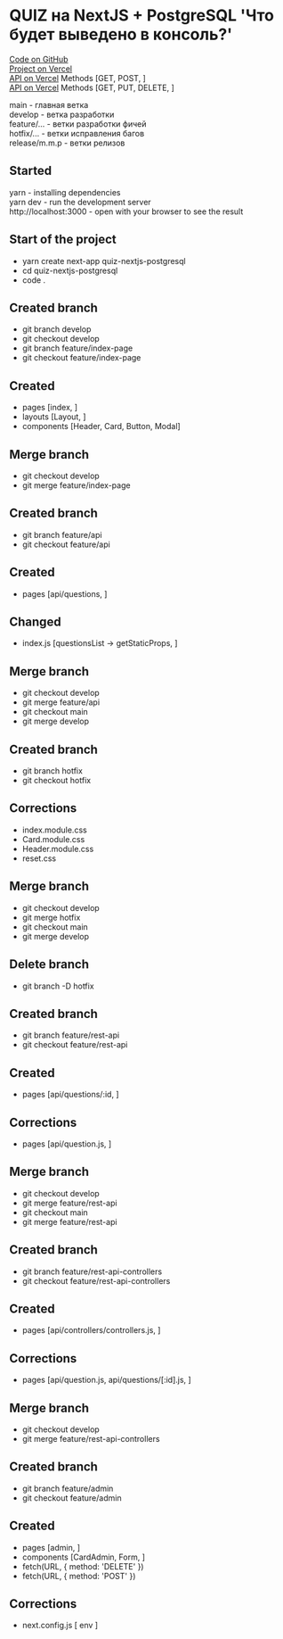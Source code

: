 # QUIZ на NextJS + PostgreSQL 'Что будет выведено в консоль?'

[Code on GitHub](https://github.com/UglyGhoulChrist/quiz-nextjs-postgresql.git)    
[Project on Vercel](https://quiz-nextjs-postgresql.vercel.app/)    
[API on Vercel](https://quiz-nextjs-postgresql.vercel.app/api/questions/) Methods [GET, POST, ]   
[API on Vercel](https://quiz-nextjs-postgresql.vercel.app/api/questions/:id) Methods [GET, PUT, DELETE, ]   

main - главная ветка    
develop - ветка разработки    
feature/... - ветки разработки фичей    
hotfix/... - ветки исправления багов    
release/m.m.p - ветки релизов    

## Started

yarn                  - installing dependencies    
yarn dev              - run the development server    
http://localhost:3000 - open with your browser to see the result    

## Start of the project

- yarn create next-app quiz-nextjs-postgresql
- cd quiz-nextjs-postgresql
- code .

## Created branch

- git branch develop
- git checkout develop
- git branch feature/index-page
- git checkout feature/index-page

## Created

- pages [index, ]
- layouts [Layout, ]
- components [Header, Card, Button, Modal]

## Merge branch

- git checkout develop
- git merge feature/index-page

## Created branch

- git branch feature/api
- git checkout feature/api

## Created

- pages [api/questions, ]

## Changed

- index.js [questionsList -> getStaticProps, ]

## Merge branch

- git checkout develop
- git merge feature/api
- git checkout main
- git merge develop

## Created branch

- git branch hotfix
- git checkout hotfix

## Corrections

- index.module.css
- Card.module.css
- Header.module.css
- reset.css

## Merge branch

- git checkout develop
- git merge hotfix
- git checkout main
- git merge develop

## Delete branch

- git branch -D hotfix

## Created branch

- git branch feature/rest-api
- git checkout feature/rest-api

## Created

- pages [api/questions/:id, ]

## Corrections

- pages [api/question.js, ]

## Merge branch

- git checkout develop
- git merge feature/rest-api
- git checkout main
- git merge feature/rest-api

## Created branch

- git branch feature/rest-api-controllers
- git checkout feature/rest-api-controllers

## Created

- pages [api/controllers/controllers.js, ]

## Corrections

- pages [api/question.js, api/questions/[:id].js, ]

## Merge branch

- git checkout develop
- git merge feature/rest-api-controllers

## Created branch

- git branch feature/admin
- git checkout feature/admin

## Created

- pages [admin, ]
- components [CardAdmin, Form, ]
- fetch(URL, { method: 'DELETE' })
- fetch(URL, { method: 'POST' })

## Corrections

- next.config.js [ env ]